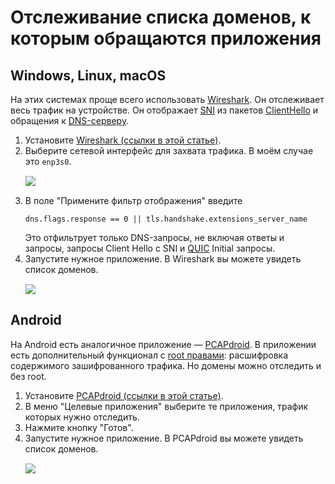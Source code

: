 # Отслеживание списка доменов, к которым обращаются приложения

## Windows, Linux, macOS
На этих системах проще всего использовать [Wireshark](/apps/wireshark). Он отслеживает весь трафик на устройстве. Он отображает [SNI](https://ru.wikipedia.org/wiki/Server_Name_Indication) из пакетов [ClientHello](https://ru.wikipedia.org/wiki/TLS) и обращения к [DNS-серверу](https://ru.wikipedia.org/wiki/DNS).

1. Установите [Wireshark (ссылки в этой статье)](/apps/wireshark).
2. Выберите сетевой интерфейс для захвата трафика. В моём случае это `enp3s0`.
    <img src="/img/network/get-domains/1.png" style="display: block; margin: 15px auto;">
3. В поле "Примените фильтр отображения" введите 
    ```
    dns.flags.response == 0 || tls.handshake.extensions_server_name
    ```
    Это отфильтрует только DNS-запросы, не включая ответы и запросы, запросы Client Hello с SNI и [QUIC](https://ru.wikipedia.org/wiki/QUIC) Initial запросы.
4. Запустите нужное приложение. В Wireshark вы можете увидеть список доменов.
    <img src="/img/network/get-domains/2.png" style="display: block; margin: 15px auto;">

## Android
На Android есть аналогичное приложение — [PCAPdroid](/apps/pcapdroid). В приложении есть дополнительный функционал с [root правами](/android/root): расшифровка содержимого зашифрованного трафика. Но домены можно отследить и без root.

1. Установите [PCAPdroid (ссылки в этой статье)](/apps/pcapdroid).
2. В меню "Целевые приложения" выберите те приложения, трафик которых нужно отследить.
3. Нажмите кнопку "Готов".
4. Запустите нужное приложение. В PCAPdroid вы можете увидеть список доменов.
    <img src="/img/network/get-domains/3.jpg" style="display: block; margin: 15px auto;">
